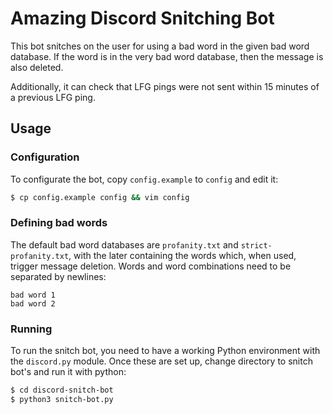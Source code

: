 # Amazing Discord Snitching Bot

This bot snitches on the user for using a bad word in the given bad word database.
If the word is in the very bad word database, then the message is also deleted.

Additionally, it can check that LFG pings were not sent within 15 minutes of a previous LFG ping.

## Usage

### Configuration

To configurate the bot, copy `config.example` to `config` and edit it:

```sh
$ cp config.example config && vim config
```

### Defining bad words

The default bad word databases are `profanity.txt` and `strict-profanity.txt`, with the later containing the words which, when used, trigger message deletion. Words and word combinations need to be separated by newlines:

```
bad word 1
bad word 2
```

### Running

To run the snitch bot, you need to have a working Python environment with the `discord.py` module. Once these are set up, change directory to snitch bot's and run it with python:

```sh
$ cd discord-snitch-bot
$ python3 snitch-bot.py
```

